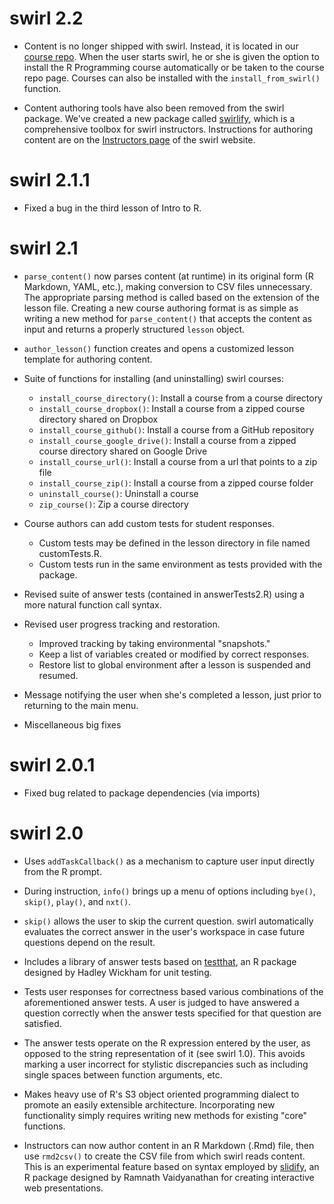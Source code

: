 # swirl 2.2

* Content is no longer shipped with swirl. Instead, it is located in our [course repo](https://github.com/swirldev/swirl_courses). When the user starts swirl, he or she is given the option to install the R Programming course automatically or be taken to the course repo page. Courses can also be installed with the `install_from_swirl()` function.

* Content authoring tools have also been removed from the swirl package. We've created a new package called [swirlify](https://github.com/swirldev/swirlify), which is a comprehensive toolbox for swirl instructors. Instructions for authoring content are on the [Instructors page](http://swirlstats.com/instructors.html) of the swirl website.

# swirl 2.1.1

* Fixed a bug in the third lesson of Intro to R.

# swirl 2.1

* `parse_content()` now parses content (at runtime) in its original form (R Markdown, YAML, etc.), making conversion to CSV files unnecessary. The appropriate parsing method is called based on the extension of the lesson file. Creating a new course authoring format is as simple as writing a new method for `parse_content()` that accepts the content as input and returns a properly structured `lesson` object.

* `author_lesson()` function creates and opens a customized lesson template for authoring content.

* Suite of functions for installing (and uninstalling) swirl courses:
  * `install_course_directory()`: Install a course from a course directory
  * `install_course_dropbox()`: Install a course from a zipped course directory shared on Dropbox
  * `install_course_github()`: Install a course from a GitHub repository
  * `install_course_google_drive()`: Install a course from a zipped course directory shared on Google Drive
  * `install_course_url()`:	Install a course from a url that points to a zip file
  * `install_course_zip()`:	Install a course from a zipped course folder
  * `uninstall_course()`: Uninstall a course
  * `zip_course()`: Zip a course directory
  
* Course authors can add custom tests for student responses.
  * Custom tests may be defined in the lesson directory in file named customTests.R.
  * Custom tests run in the same environment as tests provided with the package.
  
* Revised suite of answer tests (contained in answerTests2.R) using a more natural function call syntax.

* Revised user progress tracking and restoration.
  * Improved tracking by taking environmental "snapshots."
  * Keep a list of variables created or modified by correct responses.
  * Restore list to global environment after a lesson is suspended and resumed.
  
* Message notifying the user when she's completed a lesson, just prior to returning to the main menu.

* Miscellaneous big fixes

# swirl 2.0.1

* Fixed bug related to package dependencies (via imports)

# swirl 2.0

* Uses `addTaskCallback()` as a mechanism to capture user input directly from the R prompt.

* During instruction, `info()` brings up a menu of options including `bye()`, `skip()`, `play()`, and `nxt()`.

* `skip()` allows the user to skip the current question. swirl automatically evaluates the correct answer in the user's workspace in case future questions depend on the result.

* Includes a library of answer tests based on [testthat](https://github.com/hadley/testthat), an R package designed by Hadley Wickham for unit testing.

* Tests user responses for correctness based various combinations of the aforementioned answer tests. A user is judged to have answered a question correctly when the answer tests specified for that question are satisfied.

* The answer tests operate on the R expression entered by the user, as opposed to the string representation of it (see swirl 1.0). This avoids marking a user incorrect for stylistic discrepancies such as including single spaces between function arguments, etc.

* Makes heavy use of R's S3 object oriented programming dialect to promote an easily extensible architecture. Incorporating new functionality simply requires writing new methods for existing "core" functions.

* Instructors can now author content in an R Markdown (.Rmd) file, then use `rmd2csv()` to create the CSV file from which swirl reads content. This is an experimental feature based on syntax employed by [slidify](https://github.com/ramnathv/slidify), an R package designed by Ramnath Vaidyanathan for creating interactive web presentations.